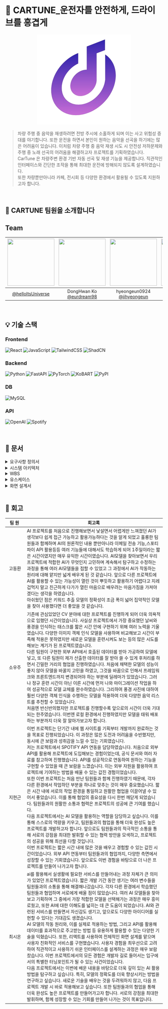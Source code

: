 # 🚙 CARTUNE_운전자를 안전하게, 드라이브를 흥겹게

<p align="center">
  <img src="https://github.com/Tune-Manner/CarTune/blob/dev/img/cartoon-logo.png" alt="CarTune 로고">
</p>


> 차량 주행 중 음악을 재생하려면 전방 주시에 소홀하게 되며 이는 사고 위험성 증대를 야기합니다. 또한 운전을 하면서 본인이 원하는 음악을 선곡을 하기에는 많은 어려움이 있습니다.
> 이처럼 차량 주행 중 음악 재생 시도 시 안전성 저하문제와 주행 중 노래 선곡의 어려움을 해결하고자 프로젝트를 기획하였습니다.
> <br> CarTune 은 차량주변 환경 기반 자동 선곡 및 재생 기능을 제공합니다. 직관적인 인터페이스와 간단한 조작을 통해 최대한 운전에 방해되지 않도록 설계하였습니다.
> <br> 또한 차량뿐만아니라 카페, 전시회 등 다양한 환경에서 활용될 수 있도록 지원하고자 합니다.


<br>

## 👋 CARTUNE 팀원을 소개합니다

## Team
|<img src="https://avatars.githubusercontent.com/u/123242520?v=4" width="150" height="150"/>|<img src="https://avatars.githubusercontent.com/u/111329365?v=4" width="150" height="150"/>|<img src="https://avatars.githubusercontent.com/u/38232456?v=4" width="150" height="150"/>|<img src="https://avatars.githubusercontent.com/u/116954896?v=4" width="150" height="150"/>|
|:-:|:-:|:-:|:-:|
|[@helloItsUniverse](https://github.com/helloItsUniverse)|DongHwan Ko<br/>[@eurdream98](https://github.com/eurdream98)|hyeongeun0924<br/>[@jihyeongeun](https://github.com/jihyeongeun)|siso<br/>[@sisology](https://github.com/sisology)|




<br>

## 💡 기술 스택

### Frontend

![React](https://img.shields.io/badge/React-20232A?logo=react&logoColor=61DAFB)
![JavaScript](https://img.shields.io/badge/JavaScript-F7DF1E.svg?&logo=javascript&logoColor=black)
![TailwindCSS](https://img.shields.io/badge/TailwindCSS-38B2AC?logo=tailwind-css&logoColor=white)
![ShadCN](https://img.shields.io/badge/ShadCN-000000?logo=shadcn&logoColor=white)

### Backend
![Python](https://img.shields.io/badge/Python_3.10-3776AB?logo=python&logoColor=white)
![FastAPI](https://img.shields.io/badge/FastAPI-009688?logo=fastapi&logoColor=white)
![PyTorch](https://img.shields.io/badge/PyTorch-EE4C2C?logo=pytorch&logoColor=white)
![KoBART](https://img.shields.io/badge/KoBART-000000?logo=data:image/png;base64,iVBORw0KGgoAAAANSUhEUgAAABAAAAAQCAYAAAAf8/9hAAABRUlEQVR42o2SQUvDQBBFz6NpaGgkIpCSyGErj5MysbFYW5Ca2loKkDoAytbeCsrgZGI3LysbfXxuYt7F2Lq+N/NvHkz5uAB9Aie7AsFvwg3HNd/XQsP8KOc9HcEAL8zANPPII0nECmfW5Af96vd63fbEkmHQ+X1Dqt9BuK4ZAZEV7wnEE6QLd+QIoPLxWXkiKrAw3xKWWIIHLJgXfsgnAIp4So7pkdnDdEKv8tMkpIHkgWOBujfMSF0znETJnGHi3hP7TxsKPMy4I4g+KbdqzXgXCA0M1guReERpKJTG/WZRZHARcK4TLQpG5XIw2j6KuFAHzx8Pr3QnDSUVPUCV2TdxUHpKo7Y7mQik22d0N0UHCuztJe5aqaz7k9B40VVU0hb71c7/63dQOhg3qcfT6uM1AAwgAAAABJRU5ErkJggg==&logoColor=white)
![PyPI](https://img.shields.io/badge/PyPI-3775A9?logo=pypi&logoColor=white)

### DB

![MySQL](https://img.shields.io/badge/MySQL-4479A1?logo=mysql&logoColor=white)

### API

![OpenAI](https://img.shields.io/badge/OpenAI-412991?logo=openai&logoColor=white)
![Spotify](https://img.shields.io/badge/Spotify-1DB954?logo=spotify&logoColor=white)

<br>


## 📃 문서
<details>
  <summary>요구사항 정의서</summary>
<img width="991" alt="image" src="https://github.com/Tune-Manner/CarTune/blob/dev/img/%EC%9A%94%EA%B5%AC%EC%82%AC%ED%95%AD%20%EC%A0%95%EC%9D%98%EC%84%9C.png">
  https://docs.google.com/spreadsheets/d/1ZMqBu60fOUanpbbfe5xYt766vnxtXcyCJNplzruAmJQ/edit?gid=0#gid=0
</details>


<details>
  <summary>시스템 아키텍처</summary>

<img width="991" alt="image" src="https://github.com/Tune-Manner/CarTune/blob/dev/img/CarTune%20%EC%86%8C%ED%94%84%ED%8A%B8%EC%9B%A8%EC%96%B4%20%EC%95%84%ED%82%A4%ED%85%8D%EC%B2%98.png">
</details>



<details>
  <summary>WBS</summary>

![WBS](https://github.com/Tune-Manner/CarTune/blob/dev/img/wbs.png)
https://docs.google.com/spreadsheets/d/1ZMqBu60fOUanpbbfe5xYt766vnxtXcyCJNplzruAmJQ/edit?gid=0#gid=0
</details>

<details>
  <summary>유스케이스</summary>

![유스케이스](https://github.com/Tune-Manner/CarTune/blob/dev/img/%EC%9C%A0%EC%8A%A4%EC%BC%80%EC%9D%B4%EC%8A%A4.png)
</details>

<details>
  <summary>화면 설계서</summary>

<img width="1050" alt="image" src="https://github.com/Tune-Manner/CarTune/blob/dev/img/%ED%99%94%EB%A9%B4%20%EC%84%A4%EA%B3%84.png">
</details>

<br>

## 🤔 회고

| &nbsp;&nbsp;팀&nbsp;원&nbsp;&nbsp;&nbsp; | 회고록                                                                                                                                                                                                                                                                                                                                                                                                                                                                                                                                                                                                                                                                                                                                                                                                                                                                               |
| :--------------------------------------: |-----------------------------------------------------------------------------------------------------------------------------------------------------------------------------------------------------------------------------------------------------------------------------------------------------------------------------------------------------------------------------------------------------------------------------------------------------------------------------------------------------------------------------------------------------------------------------------------------------------------------------------------------------------------------------------------------------------------------------------------------------------------------------------------------------------------------------------------------------------------------------------|
|                 고동환                 | AI 프로젝트를 처음으로 진행해보면서 낯설면서 어렵게만 느껴졌던 AI가 생각보다 쉽게 접근 가능하고 활용가능하다는 것을 알게 되었고 훌륭한 팀원들과 함께하며 AI의 원론적인 내용 뿐만아니라 이메일 전송 기능,스포티파이 API 활용등등 여러 기능들에 대해서도 학습하게 되어 1주일이라는 짧은 시간이였지만 매우 유익한 시간이였습니다. AI모델을 찾아보면서 우리 프로젝트에 적합한 AI가 무엇인지 고민하며 계속해서 탐구하고 수정하는 과정을 통해 여러 AI모델들을 접할 수 있었고 그 과정에서 AI가 작동하는 원리에 대해 얕지만 넓게 배우게 된 것 같습니다. 앞으로 다른 프로젝트에 AI를 활용할 수 있는 가능성이 열린 것이 뿌듯하고 활용하기 어렵다고 지레 겁먹지 말고 친근하게 다가가 열린 마음으로 배우려는 마음가짐을 가져야겠다는 생각을 하였습니다.<br> 아쉬웠던 점은 키워드 추출 모델의 정확성이 조금 폭이 넓어 집약적인 모델을 찾아 사용했다면 더 좋았을 것 같습니다.                                                                                                                                                                                                                                                                                                                                                                             |
|                 소우주                 | 기존에 관심있었던 CV 분야에 대한 프로젝트를 진행하게 되어 더욱 의욕적으로 임했던 시간이었습니다. 사실상 프로젝트에서 가장 중요했던 날씨와 풍경을 인식하는 태스크를 짧은 시간 안에 구현하기 위해 여러 노력을 기울였습니다. 다양한 이미지 객체 인식 모델을 사용하며 비교해보고 시간이 부족해 적용은 못하였지만 새로운 모델을 훈련시켜도 보는 등의 많은 시도를 해보는 계기가 된 프로젝트였습니다.<br>다른 팀원이 구현한 외부 API에서 호출된 데이터를 받아 가공하여 모델에 넣고, 또 다른 팀원이 제가 산출한 데이터를 잘 받아 쓸 수 있게 후처리를 하면서 긴밀한 거리의 협업을 진행하였습니다. 처음에 채택한 모델의 성능이 좋지 않아 모델을 바꿀지 고민을 하였고, 그것을 바꿈으로 인해서 프레임워크와 프론트엔드까지 변경되어야 하는 부분에 딜레마가 있었습니다. 그러나 정규 훈련 시간이 아닌 이른 시간에 먼저 나와 마이그레이션 작업을 하여 성공적으로 모델 교체를 완수하였습니다. 그리하여 풍경 사진에 대하여 훨씬 다양한 객체 인식을 수행하는 모델을 적용하여 더욱 다양한 음악 리스트를 추천할 수 있었습니다.<br> 처음엔 반신반의했지만 프로젝트를 진행할수록 앞으로의 시간이 더욱 기대되는 한주였습니다. 이번엔 로컬 환경에서 진행하였지만 모델을 태워 배포하는 부분까지 더욱 잘 알아가보고자 합니다.                                                                                                                                                                                         |                                                                                                                                                                                                                                                                                                                                                                                                                                                                                                                                                                                                                       
|                  지현근                | 이번 프로젝트는 단기간 내에 웹 사이트를 기획부터 개발까지 완료하는 것을 목표로 진행되었습니다. 이 과정은 많은 도전과 어려움을 수반했지만, 동시에 큰 보람과 성취감을 느낄 수 있는 기회였습니다.<br> 저는 프로젝트에서 SPOTIFY API 연동을 담당하였습니다. 처음으로 외부 API를 활용해 프로젝트에 도입해보는 경험이었는데, 공식 문서와 여러 자료를 참고하며 진행했습니다. API를 성공적으로 연동하여 원하는 기능을 구현할 수 있었을 때 큰 보람을 느꼈습니다. 이는 외부 자원을 활용하여 프로젝트에 기여하는 방법을 배울 수 있는 값진 경험이었습니다.<br> 또한 이번 프로젝트는 처음 만난 팀원들과 함께 진행하였기 때문에, 각자 다른 환경에서 작업하던 부분을 하나로 맞추는 것이 매우 중요했습니다. 짧은 시간 내에 서로의 작업 환경을 통일하고 원활한 협업을 이끌어낼 수 있어서 좋았습니다. 이를 통해 협업의 중요성을 다시 한번 깨닫게 되었습니다. 팀원들과의 원활한 소통과 협력은 프로젝트의 성공에 큰 기여를 했습니다. <br> 다음 프로젝트에서는 AI 모델을 활용하는 역할을 담당하고 싶습니다. 이를 통해 스스로의 역량을 키우고, 팀원들과의 협업을 통해 더욱 완성도 높은 프로젝트를 개발하고자 합니다. 앞으로도 팀원들과의 적극적인 소통을 통해 서로의 강점을 최대한 발휘할 수 있는 협력 방안을 모색하고, 프로젝트의 성공을 위해 최선을 다할 것입니다. <br> 이번 프로젝트는 짧은 시간 내에 많은 것을 배우고 경험할 수 있는 값진 시간이었습니다. 외부 API 연동부터 팀원들과의 협업까지, 다양한 측면에서 성장할 수 있는 기회였습니다. 앞으로도 이번 경험을 바탕으로 더 나은 프로젝트를 만들어 나가고자 합니다. 
|                  최시온                | ai를 활용해서 실생활에 필요한 서비스를 만들어내는 과정 자체가 큰 의미가 있었던 프로젝트였습니다. 짧은 개발 기간 동안 생기는 여러 변수들을 팀원들과의 소통을 통해 해결해나갔습니다. 각자 다른 환경에서 학습했던 팀원들과 협업하며 서로에게 배울 점이 많았습니다. 여러 AI 모델들을 찾아보고 기획하며 그 중에서 가장 적합한 모델을 선택해가는 과정은 매우 흥미로웠고, 또한 AI에 대한 이해도를 넓히는 데 큰 도움이 되었습니다. AI와 관련된 서비스를 만들면서 자신감도 생기고, 앞으로도 다양한 아이디어를 실현할 수 있다는 기대감도 생겼습니다. <br> AI 모델의 작동 원리와, 이를 실제로 적용하는 방법, 그리고 API를 활용해 데이터를 효과적으로 주고받는 방법 등 유용하게 활용할 수 있는 다양한 기술을 익혔습니다. 또한, 리액트를 사용하여 전체적인 화면 설계를 맡으며 사용자 친화적인 서비스를 구현했습니다. 사용자 경험을 최우선으로 고려하여 직관적이고 사용하기 쉬운 인터페이스를 설계하는 과정은 매우 보람찼습니다. 이번 프로젝트에서의 모든 경험은 개발자 길로 들어서는 입구에서의 특별한 터닝포인트가 될 수 있는 사건이었습니다. <br>다음 프로젝트에서는 이번에 배운 내용을 바탕으로 더욱 깊이 있는 AI 활용 방법을 탐구하고 싶습니다. 특히, 모델의 정확도를 더욱 향상시키는 방법을 연구하고 싶습니다. 새로운 기술을 배우는 것을 두려워하지 않고, 다음 프로젝트 개발 시 바로 적용해보고 싶습니다. 또한 팀원들과의 협업을 통해 더욱 완성도 높은 프로젝트를 만들어가고자 합니다. 서로의 강점을 최대한 발휘하며, 함께 성장할 수 있는 기회를 만들어 나가는 것이 목표입니다.                          |                                                                                                                                                                                                                                                                                                                                                                                                                                                                                                                                                                                                                                                                                                                                                                                                                                                                                 |


